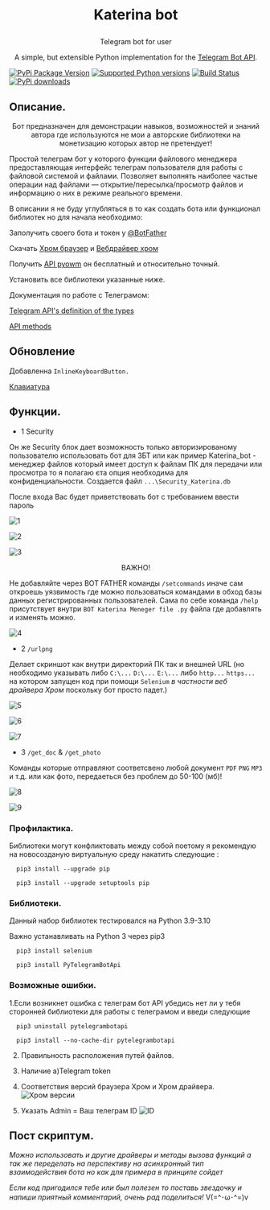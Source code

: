 # <p align="center"> Katerina bot
  
  
<p align="center">Telegram bot for user
  <p align="center">A simple, but extensible Python implementation for the <a href="https://core.telegram.org/bots/api">Telegram Bot API</a>.
    
    
[![PyPi Package Version](https://img.shields.io/pypi/v/pyTelegramBotAPI.svg)](https://pypi.python.org/pypi/pyTelegramBotAPI)
[![Supported Python versions](https://img.shields.io/pypi/pyversions/pyTelegramBotAPI.svg)](https://pypi.python.org/pypi/pyTelegramBotAPI)
[![Build Status](https://travis-ci.org/eternnoir/pyTelegramBotAPI.svg?branch=master)](https://travis-ci.org/eternnoir/pyTelegramBotAPI)
[![PyPi downloads](https://img.shields.io/pypi/dm/pyTelegramBotAPI.svg)](https://pypi.org/project/pyTelegramBotAPI/)    

## Описание.

<p align="center">Бот предназначен для демонстрации навыков, возможностей и знаний автора где используются не мои а авторские библиотеки на монетизацию которых автор не претендует!

	

Простой телеграм бот у которого функции файлового менеджера предоставляющая интерфейс телеграм пользователя для работы с файловой системой и файлами. Позволяет выполнять наиболее частые операции над файлами — открытие/пересылка/просмотр файлов и информацию о них в режиме реального времени.

В описании я не буду углубляться в то как создать бота или функционал библиотек но для начала необходимо:
 
Заполучить своего бота и токен у [@BotFather](https://core.telegram.org/bots#botfather)

Скачать [Хром браузер](https://www.google.com/intl/uk_ua/chrome/) и [Вебдрайвер хром](https://chromedriver.chromium.org/downloads)
	  
Получить [API pyowm](https://openweathermap.org/api/one-call-api) он бесплатный и относительно точный. 
	  
Установить все библиотеки указанные ниже.
 	  	  
	  
Документация по работе с Телеграмом:
	  
[Telegram API's definition of the types](https://core.telegram.org/bots/api#available-types)

[API methods](https://core.telegram.org/bots/api#available-methods)
	
## Обновление 
	
Добавленна `InlineKeyboardButton.`

[Клавиатура](https://github.com/ViRonin/Katerina_bot/blob/main/file%20for%20Katerina/InlineKeyboardButton%20%20.png)
## Функции.

*  1 Security 
	
Он же Security блок дает возможность только авторизированому пользователю использовать бот для ЗБТ или как пример Katerina_bot - менеджер файлов который имеет доступ к файлам ПК для передачи или просмотра то я полагаю єта опция необходима для конфиденциальности. Создается файл `...\Security_Katerina.db` 

После входа Вас будет приветствовать бот с требованием ввести пароль
	
![1](https://github.com/ViRonin/Katerina_bot/blob/main/file%20for%20Katerina/a1.PNG)
	
![2](https://github.com/ViRonin/Katerina_bot/blob/main/file%20for%20Katerina/a2.PNG)

![3](https://github.com/ViRonin/Katerina_bot/blob/main/file%20for%20Katerina/a3.PNG)


	
<p align="center">ВАЖНО!
	
Не добавляйте через BOT FATHER команды `/setcommands` иначе сам откроешь уязвимость где можно пользоваться командами в обход базы данных регистрированных пользователей.
Сама по себе команда `/help` присутствует внутри `BOT Katerina Meneger file .py` файла где добавлять и изменять можно.

![4](https://github.com/ViRonin/Katerina_bot/blob/main/file%20for%20Katerina/a4.PNG)


	
*  2 `/urlpng` 

Делает скриншот как внутри директорий ПК так и внешней URL (но необходимо указывать либо `C:\...` `D:\...` `E:\...` либо `http...` `https...`  на котором запущен код при помощи `Selenium` *в частности веб драйвера Хром* поскольку бот просто падет.)

![5](https://github.com/ViRonin/Katerina_bot/blob/main/file%20for%20Katerina/a5.PNG)

![6](https://github.com/ViRonin/Katerina_bot/blob/main/file%20for%20Katerina/a6.PNG)
	
![7](https://github.com/ViRonin/Katerina_bot/blob/main/file%20for%20Katerina/a7.PNG)
	
*  3 `/get_doc` & `/get_photo` 	

Команды которые отправляют соответсвено любой документ `PDF` `PNG` `MP3` и т.д. или как фото,  передаеться без проблем до 50-100 (мб)!

![8](https://github.com/ViRonin/Katerina_bot/blob/main/file%20for%20Katerina/a8.PNG)
	
![9](https://github.com/ViRonin/Katerina_bot/blob/main/file%20for%20Katerina/a9.PNG)

	

### Профилактика. 
Библиотеки могут конфликтовать между собой поетому я рекомендую на новосозданую виртуальную среду накатить следующие :	  

	  pip3 install --upgrade pip
	  
	  pip3 install --upgrade setuptools pip
	  

### Библиотеки.
Данный набор библиотек тестировался на Python 3.9-3.10
 
Важно устанавливать на Python 3 через pip3
	 
	  pip3 install selenium
	 	  	 
	  pip3 install PyTelegramBotApi
	  

### Возможные ошибки.
	  
1.Если возникнет ошибка с телеграм бот API убедись нет ли у тебя сторонней библиотеки для работы с телеграмом и введи следующие

	  
	  pip3 uninstall pytelegrambotapi
	  
	  pip3 install --no-cache-dir pytelegrambotapi

2. Правильность расположения путей файлов.
	
3. Наличие a)Telegram token  
	
4. Соответствия версий браузера Хром и Хром драйвера.
  ![Хром версии](https://github.com/ViRonin/Alisa_bot/blob/main/chrome%20seting%202.PNG)
	
5. Указать Admin = Ваш телеграм ID
  ![ID](https://github.com/ViRonin/Alisa_bot/blob/main/telegram%20id.PNG)


	

	
	
	
## Пост скриптум.

*Можно использовать и другие драйверы и методы вызова функций а так же переделать на перспективу на асинхронный тип взаимодействия бота но как для примера в принципе сойдет*

	
*Если код пригодился тебе или был полезен то поставь звездочку и напиши приятный комментарий, очень рад поделиться!* V(=^･ω･^=)v

